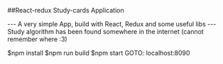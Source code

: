 ##React-redux Study-cards Application

--- A very simple App, build with React, Redux and some useful libs
--- Study algorithm has been found somewhere in the internet (cannot remember where :3)

$npm install
$npm run build
$npm start
GOTO: localhost:8090
